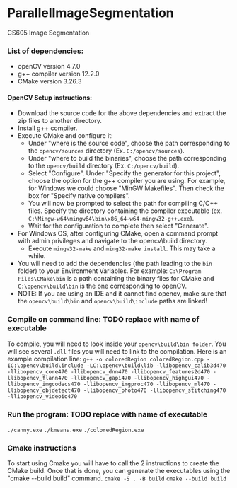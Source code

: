 # ParallelImageSegmentation
CS605 Image Segmentation

### List of dependencies:
* openCV version 4.7.0
* g++ compiler version 12.2.0
* CMake version 3.26.3

#### OpenCV Setup instructions:
* Download the source code for the above dependencies and extract the zip files to another directory.
* Install g++ compiler.
* Execute CMake and configure it:
    * Under "where is the source code", choose the path corresponding to the `opencv/sources` directory (Ex. `C:/opencv/sources`).
    * Under "where to build the binaries", choose the path corresponding to the `opencv/build` directory (Ex. `C:/opencv/build`).
    * Select "Configure". Under "Specify the generator for this project", choose the option for the g++ compiler you are using. For example, for Windows we could choose "MinGW Makefiles". Then check the box for "Specify native compilers". 
    * You will now be prompted to select the path for compiling C/C++ files. Specify the directory containing the compiler executable (ex. `C:\Mingw-w64\mingw64\bin\x86_64-w64-mingw32-g++.exe`).
    * Wait for the configuration to complete then select "Generate".
* For Windows OS, after configuring CMake, open a command prompt with admin privileges and navigate to the opencv\build directory.
    * Execute `mingw32-make` and `ming32-make install`. This may take a while.
* You will need to add the dependencies (the path leading to the `bin` folder) to your Environment Variables. For example: `C:\Program Files\CMake\bin` is a path containing the binary files for CMake and `C:\opencv\build\bin` is the one corresponding to openCV.
* NOTE: If you are using an IDE and it cannot find opencv, make sure that the `opencv\build\bin` and `opencv\build\include` paths are linked!

### Compile on command line: TODO replace with name of executable
To compile, you will need to look inside your `opencv\build\bin folder`. You will see several `.dll` files you will need to link to the compilation. Here is an example compilation line:
`g++ -o coloredRegion coloredRegion.cpp -IC:\opencv\build\include -LC:\opencv\build\lib -llibopencv_calib3d470 -llibopencv_core470 -llibopencv_dnn470 -llibopencv_features2d470 -llibopencv_flann470 -llibopencv_gapi470 -llibopencv_highgui470 -llibopencv_imgcodecs470 -llibopencv_imgproc470 -llibopencv_ml470 -llibopencv_objdetect470 -llibopencv_photo470 -llibopencv_stitching470 -llibopencv_videoio470`

### Run the program: TODO replace with name of executable
`./canny.exe`
`./kmeans.exe`
`./coloredRegion.exe`

### Cmake instructions
To start using Cmake you will have to call the 2 instructions to create the CMake build. Once that is done, you can generate the executables using the "cmake --build build" command. 
`cmake -S . -B build`
`cmake --build build`